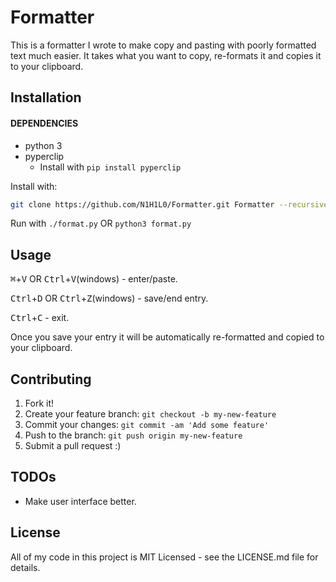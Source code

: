 # Formatter

This is a formatter I wrote to make copy and pasting with poorly formatted text much easier. It takes what you want to copy, re-formats it and copies it to your clipboard.

## Installation

#### DEPENDENCIES
  * python 3
  * pyperclip
    * Install with `pip install pyperclip`

Install with:
```sh 
git clone https://github.com/N1H1L0/Formatter.git Formatter --recursive; cd Formatter
```

Run with `./format.py` OR `python3 format.py`

## Usage

<kbd>⌘</kbd>+<kbd>V</kbd> OR <kbd>Ctrl</kbd>+<kbd>V</kbd>(windows) - enter/paste. 

<kbd>Ctrl</kbd>+<kbd>D</kbd> OR <kbd>Ctrl</kbd>+<kbd>Z</kbd>(windows) - save/end entry. 

<kbd>Ctrl</kbd>+<kbd>C</kbd> - exit.

Once you save your entry it will be automatically re-formatted and copied to your clipboard.

## Contributing

1. Fork it!
2. Create your feature branch: `git checkout -b my-new-feature`
3. Commit your changes: `git commit -am 'Add some feature'`
4. Push to the branch: `git push origin my-new-feature`
5. Submit a pull request :)

## TODOs

* Make user interface better.

## License

All of my code in this project is MIT Licensed - see the LICENSE.md file for details.
